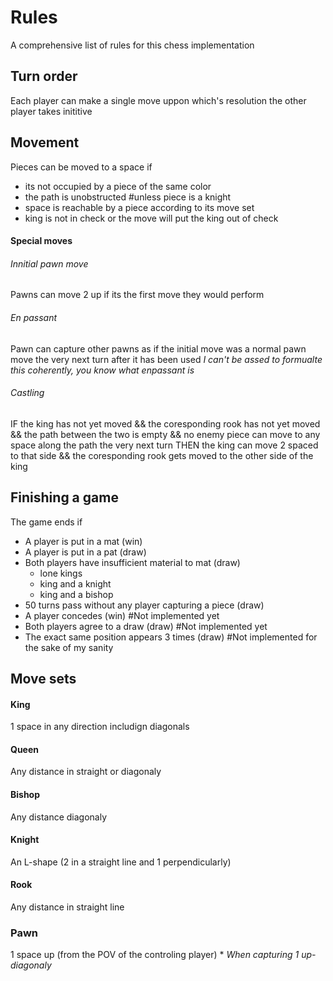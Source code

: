 # Rules

A comprehensive list of rules for this chess implementation

## Turn order

Each player can make a single move uppon which's resolution the other player takes inititive

## Movement

Pieces can be moved to a space if
- its not occupied by a piece of the same color
- the path is unobstructed #unless piece is a knight
- space is reachable by a piece according to its move set
- king is not in check or the move will put the king out of check

#### Special moves

###### Innitial pawn move
Pawns can move 2 up if its the first move they would perform

###### En passant
Pawn can capture other pawns as if the initial move was
a normal pawn move the very next turn after it has been used
*I can't be assed to formualte this coherently, you know what enpassant is*

###### Castling
IF the king has not yet moved
&& the coresponding rook has not yet moved
&& the path between the two is empty
&& no enemy piece can move to any space along the path the very next turn
THEN the king can move 2 spaced to that side
&& the coresponding rook gets moved to the other side of the king

## Finishing a game

The game ends if
- A player is put in a mat (win)
- A player is put in a pat (draw)
- Both players have insufficient material to mat (draw)
    - lone kings
    - king and a knight
    - king and a bishop
- 50 turns pass without any player capturing a piece (draw)
- A player concedes (win) #Not implemented yet
- Both players agree to a draw (draw) #Not implemented yet
- The exact same position appears 3 times (draw) #Not implemented for the sake of my sanity

## Move sets

#### King

1 space in any direction includign diagonals

#### Queen

Any distance in straight or diagonaly

#### Bishop

Any distance diagonaly

#### Knight

An L-shape (2 in a straight line and 1 perpendicularly)

#### Rook

Any distance in straight line

### Pawn

1 space up (from the POV of the controling player)
\* *When capturing 1 up-diagonaly* 